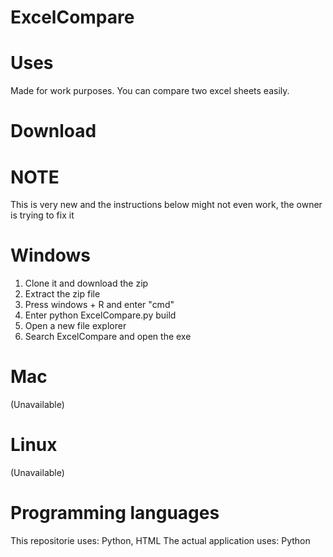 # ExcelCompare
# Uses
Made for work purposes.
You can compare two excel sheets easily.
# Download
# NOTE
This is very new and the instructions below might not even work, the owner is trying to fix it
# Windows
1. Clone it and download the zip
2. Extract the zip file
3. Press windows + R and enter "cmd"
4. Enter python ExcelCompare.py build
5. Open a new file explorer
6. Search ExcelCompare and open the exe
# Mac
(Unavailable)
# Linux
(Unavailable)
# Programming languages
This repositorie uses:
Python,
HTML
The actual application uses:
Python
